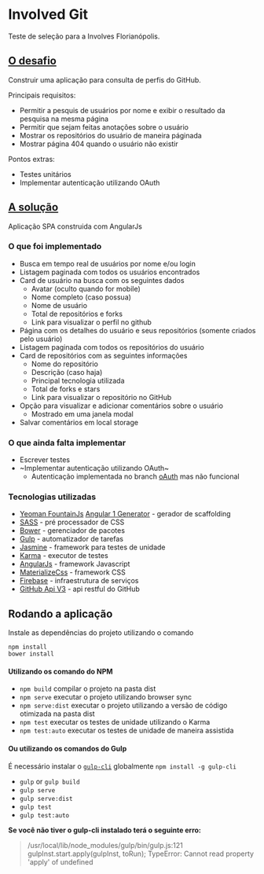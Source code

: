 # Involved Git

Teste de seleção para a Involves Florianópolis.

## [O desafio](https://involved-git.firebaseapp.com/challenge)

Construir uma aplicação para consulta de perfis do GitHub.

Principais requisitos:
 - Permitir a pesquis de usuários por nome e exibir o resultado da pesquisa na mesma página
 - Permitir que sejam feitas anotações sobre o usuário
 - Mostrar os repositórios do usuário de maneira páginada
 - Mostrar página 404 quando o usuário não existir
 
Pontos extras:
 - Testes unitários
 - Implementar autenticação utilizando OAuth 

## [A solução](https://involved-git.firebaseapp.com/solution)

Aplicação SPA construida com AngularJs

### O que foi implementado

 - Busca em tempo real de usuários por nome e/ou login
 - Listagem paginada com todos os usuários encontrados
 - Card de usuário na busca com os seguintes dados
   - Avatar (oculto quando for mobile)
   - Nome completo (caso possua)
   - Nome de usuário
   - Total de repositórios e forks
   - Link para visualizar o perfil no github
 - Página com os detalhes do usuário e seus repositórios (somente criados pelo usuário)
 - Listagem paginada com todos os repositórios do usuário
 - Card de repositórios com as seguintes informações
   - Nome do repositório
   - Descrição (caso haja)
   - Principal tecnologia utilizada
   - Total de forks e stars
   - Link para visualizar o repositório no GitHub
 - Opção para visualizar e adicionar comentários sobre o usuário
   - Mostrado em uma janela modal
 - Salvar comentários em local storage
   
### O que ainda falta implementar

 - Escrever testes
 - ~Implementar autenticação utilizando OAuth~
   - Autenticação implementada no branch [oAuth](https://github.com/PetrusStarken/InvolvedGit/tree/oAuth) mas não funcional

### Tecnologias utilizadas

 - [Yeoman FountainJs][1] [Angular 1 Generator][2] - gerador de scaffolding
 - [SASS][3] - pré processador de CSS
 - [Bower][4] - gerenciador de pacotes
 - [Gulp][5] - automatizador de tarefas
 - [Jasmine][6] - framework para testes de unidade
 - [Karma][7] - executor de testes
 - [AngularJs][8] - framework Javascript
 - [MaterializeCss][9] - framework CSS
 - [Firebase][10] - infraestrutura de serviços
 - [GitHub Api V3][11] - api restful do GitHub
 
 [1]:https://github.com/FountainJS
 [2]:https://github.com/FountainJS/generator-fountain-angular1
 [3]:http://sass-lang.com/
 [4]:https://bower.io/
 [5]:https://gulpjs.com/
 [6]:https://jasmine.github.io/
 [7]:https://karma-runner.github.io
 [8]:https://angularjs.org/
 [9]:http://materializecss.com/
 [10]:https://firebase.google.com/
 [11]:https://developer.github.com/v3/
 
## Rodando a aplicação

Instale as dependências do projeto utilizando o comando

```
npm install
bower install
```

#### Utilizando os comando do NPM

- `npm build` compilar o projeto na pasta dist
- `npm serve` executar o projeto utilizando browser sync
- `npm serve:dist` executar o projeto utilizando a versão de código otimizada na pasta dist
- `npm test` executar os testes de unidade utilizando o Karma
- `npm test:auto` executar os testes de unidade de maneira assistida


#### Ou utilizando os comandos do Gulp

É necessário instalar o [`gulp-cli`](https://www.npmjs.com/package/gulp-cli) globalmente `npm install -g gulp-cli`

- `gulp` or `gulp build`
- `gulp serve`
- `gulp serve:dist`
- `gulp test`
- `gulp test:auto`

**Se você não tiver o gulp-cli instalado terá o seguinte erro:**
> /usr/local/lib/node_modules/gulp/bin/gulp.js:121
    gulpInst.start.apply(gulpInst, toRun);
TypeError: Cannot read property 'apply' of undefined
